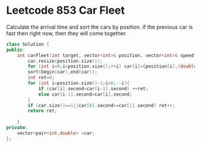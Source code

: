 # Leetcode 853 Car Fleet


Calculate the arrival time and sort the cars by position. if the previous car is fast then right now, then they will come together.
```cpp
class Solution {
public:
    int carFleet(int target, vector<int>& position, vector<int>& speed) {
        car.resize(position.size());
        for (int i=0;i<position.size();++i) car[i]={position[i],(double)(target-position[i])/speed[i]};
        sort(begin(car),end(car));
        int ret=0;
        for (int i=position.size()-1;i>0;--i){
            if (car[i].second<car[i-1].second) ++ret;
            else car[i-1].second=car[i].second;
        }
        if (car.size()==1||car[0].second>=car[1].second) ret++;
        return ret;
        
    }
private:
    vector<pair<int,double> >car;
};
```
